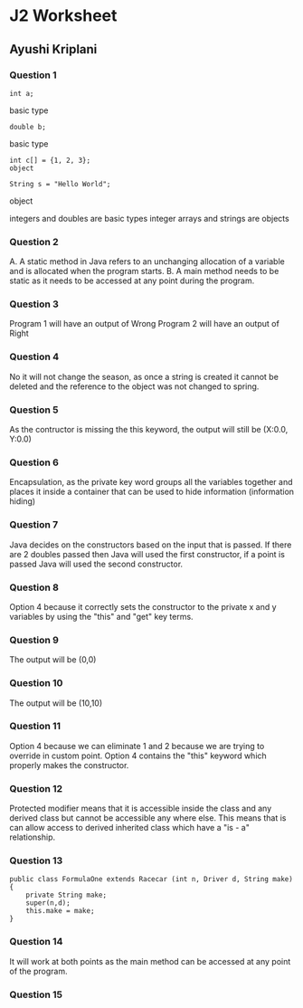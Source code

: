 # J2 Worksheet 
## Ayushi Kriplani 
### Question 1 
```
int a;
```
basic type 

```
double b;
```
basic type 

```
int c[] = {1, 2, 3};
object 

```
```
String s = "Hello World";
```
object 

integers and doubles are basic types 
integer arrays and strings are objects 

### Question 2 
A. A static method in Java refers to an unchanging allocation of a variable and is allocated when the program starts. 
B. A main method needs to be static as it needs to be accessed at any point during the program. 

### Question 3 
Program 1 will have an output of Wrong 
Program 2 will have an output of Right 

### Question 4 
No it will not change the season, as once a string is created it cannot be deleted and the reference to the object was not changed to spring. 

### Question 5 
As the contructor is missing the this keyword, the output will still be (X:0.0, Y:0.0)

### Question 6 
Encapsulation, as the private key word groups all the variables together and places it inside a container that can be used to hide information (information hiding)

### Question 7 
Java decides on the constructors based on the input that is passed. If there are 2 doubles passed then Java will used the first constructor, if a point is passed Java will used the second constructor. 

### Question 8 
Option 4 because it correctly sets the constructor to the private x and y variables by using the "this" and "get" key terms. 

### Question 9 
The output will be (0,0)

### Question 10 
The output will be (10,10)

### Question 11 
Option 4 because we can eliminate 1 and 2 because we are trying to override in custom point. Option 4 contains the "this" keyword which properly makes the constructor. 

### Question 12
Protected modifier means that it is accessible inside the class and any derived class but cannot be accessible any where else. This means that is can allow access to derived inherited class which have a "is - a" relationship. 

### Question 13 
```
public class FormulaOne extends Racecar (int n, Driver d, String make) {
    private String make;
    super(n,d); 
    this.make = make; 
}
```

### Question 14 
It will work at both points as the main method can be accessed at any point of the program. 

### Question 15 


